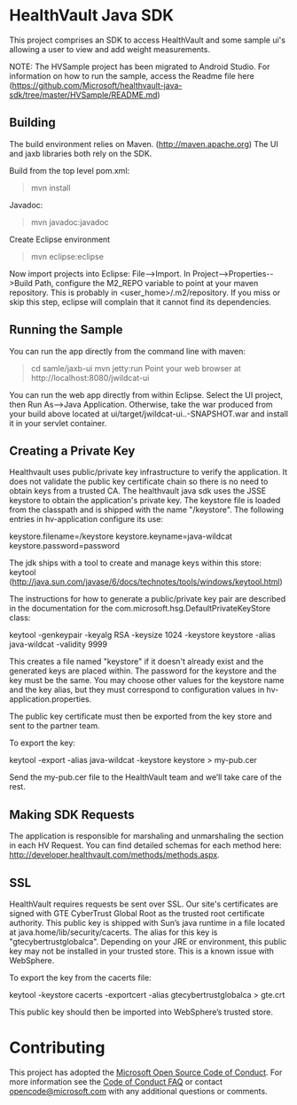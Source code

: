 # HealthVault Java SDK

This project comprises an SDK to access HealthVault and some sample ui's
allowing a user to view and add weight measurements.  

NOTE:  The HVSample project has been migrated to Android Studio.  For information on how to run the sample, access the Readme file here (https://github.com/Microsoft/healthvault-java-sdk/tree/master/HVSample/README.md)

## Building

The build environment relies on Maven.  (http://maven.apache.org) 
The UI and jaxb libraries both rely on the SDK.  

Build from the top level pom.xml:
> mvn install

Javadoc:
> mvn javadoc:javadoc

Create Eclipse environment
> mvn eclipse:eclipse

Now import projects into Eclipse: File-->Import.
In Project-->Properties-->Build Path, configure the M2_REPO variable to 
point at your maven repository.  This is probably in 
<user_home>/.m2/repository.  If you miss or skip this step, eclipse will 
complain that it cannot find its dependencies.

## Running the Sample

You can run the app directly from the command line with maven:
> cd samle/jaxb-ui
> mvn jetty:run
Point your web browser at http://localhost:8080/jwildcat-ui

You can run the web app directly from within Eclipse.  Select the UI 
project, then Run As-->Java Application.  Otherwise, take the war produced 
from your build above located at ui/target/jwildcat-ui.*.*-SNAPSHOT.war
and install it in your servlet container. 

## Creating a Private Key

Healthvault uses public/private key infrastructure to verify the 
application.  It does not validate the public key certificate chain so 
there is no need to obtain keys from a trusted CA.  The healthvault java 
sdk uses the JSSE keystore to obtain the application's private key.  The 
keystore file is loaded from the classpath and is shipped with the name 
"/keystore".  The following entries in hv-application configure its use:

keystore.filename=/keystore
keystore.keyname=java-wildcat
keystore.password=password

The jdk ships with a tool to create and manage keys within this store: keytool 
(http://java.sun.com/javase/6/docs/technotes/tools/windows/keytool.html)

The instructions for how to generate a public/private key pair are 
described in the documentation for the 
com.microsoft.hsg.DefaultPrivateKeyStore class:

keytool -genkeypair -keyalg RSA -keysize 1024 -keystore keystore -alias java-wildcat -validity 9999

This creates a file named "keystore" if it doesn't already exist and the 
generated keys are placed within.  The password for the keystore and the 
key must be the same.  You may choose other values for the keystore name 
and the key alias, but they must correspond to configuration values in 
hv-application.properties.

The public key certificate must then be exported from the key store and 
sent to the partner team.  

To export the key:

keytool -export -alias java-wildcat -keystore keystore > my-pub.cer

Send the my-pub.cer file to the HealthVault team and we’ll take care of 
the rest.

## Making SDK Requests

The application is responsible for marshaling and unmarshaling the <info> 
section in each HV Request.  You can find detailed schemas for each 
method here:  http://developer.healthvault.com/methods/methods.aspx.

## SSL

HealthVault requires requests be sent over SSL. Our site's certificates are
signed with GTE CyberTrust Global Root as the trusted root certificate 
authority. This public key is shipped with Sun’s java runtime in a file 
located at java.home/lib/security/cacerts. The alias for this key is 
"gtecybertrustglobalca".  Depending on your JRE or environment, this
public key may not be installed in your trusted store.  This is a known
issue with WebSphere.

To export the key from the cacerts file:

keytool -keystore cacerts -exportcert -alias gtecybertrustglobalca > gte.crt

This public key should then be imported into WebSphere’s trusted store.

# Contributing 

This project has adopted the [Microsoft Open Source Code of Conduct](https://opensource.microsoft.com/codeofconduct/). For more information see the [Code of Conduct FAQ](https://opensource.microsoft.com/codeofconduct/faq/) or contact [opencode@microsoft.com](mailto:opencode@microsoft.com) with any additional questions or comments. 
